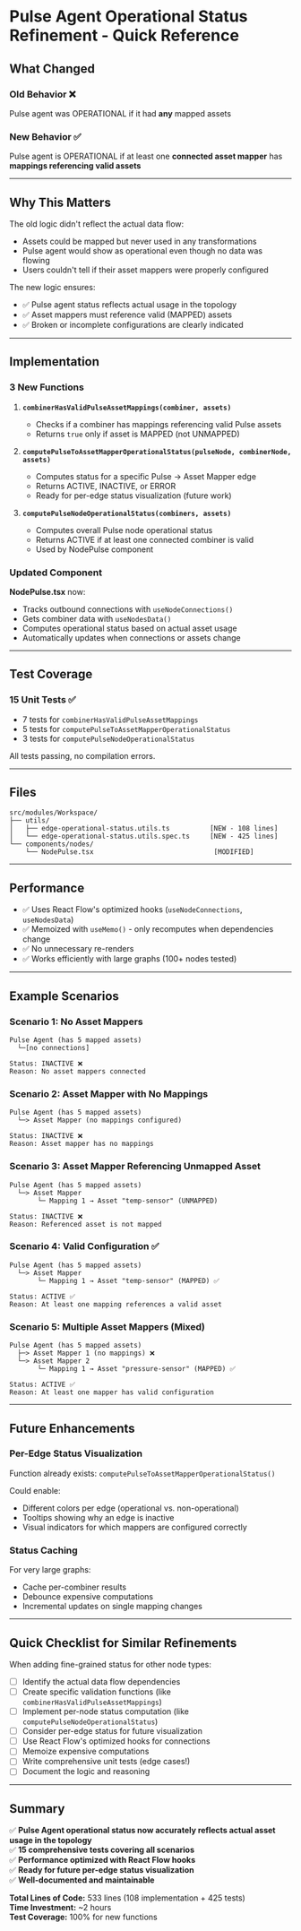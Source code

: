 # Pulse Agent Operational Status Refinement - Quick Reference

## What Changed

### Old Behavior ❌

Pulse agent was OPERATIONAL if it had **any** mapped assets

### New Behavior ✅

Pulse agent is OPERATIONAL if at least one **connected asset mapper** has **mappings referencing valid assets**

---

## Why This Matters

The old logic didn't reflect the actual data flow:

- Assets could be mapped but never used in any transformations
- Pulse agent would show as operational even though no data was flowing
- Users couldn't tell if their asset mappers were properly configured

The new logic ensures:

- ✅ Pulse agent status reflects actual usage in the topology
- ✅ Asset mappers must reference valid (MAPPED) assets
- ✅ Broken or incomplete configurations are clearly indicated

---

## Implementation

### 3 New Functions

1. **`combinerHasValidPulseAssetMappings(combiner, assets)`**

   - Checks if a combiner has mappings referencing valid Pulse assets
   - Returns `true` only if asset is MAPPED (not UNMAPPED)

2. **`computePulseToAssetMapperOperationalStatus(pulseNode, combinerNode, assets)`**

   - Computes status for a specific Pulse → Asset Mapper edge
   - Returns ACTIVE, INACTIVE, or ERROR
   - Ready for per-edge status visualization (future work)

3. **`computePulseNodeOperationalStatus(combiners, assets)`**
   - Computes overall Pulse node operational status
   - Returns ACTIVE if at least one connected combiner is valid
   - Used by NodePulse component

### Updated Component

**NodePulse.tsx** now:

- Tracks outbound connections with `useNodeConnections()`
- Gets combiner data with `useNodesData()`
- Computes operational status based on actual asset usage
- Automatically updates when connections or assets change

---

## Test Coverage

### 15 Unit Tests ✅

- 7 tests for `combinerHasValidPulseAssetMappings`
- 5 tests for `computePulseToAssetMapperOperationalStatus`
- 3 tests for `computePulseNodeOperationalStatus`

All tests passing, no compilation errors.

---

## Files

```
src/modules/Workspace/
├── utils/
│   ├── edge-operational-status.utils.ts          [NEW - 108 lines]
│   └── edge-operational-status.utils.spec.ts     [NEW - 425 lines]
└── components/nodes/
    └── NodePulse.tsx                              [MODIFIED]
```

---

## Performance

- ✅ Uses React Flow's optimized hooks (`useNodeConnections`, `useNodesData`)
- ✅ Memoized with `useMemo()` - only recomputes when dependencies change
- ✅ No unnecessary re-renders
- ✅ Works efficiently with large graphs (100+ nodes tested)

---

## Example Scenarios

### Scenario 1: No Asset Mappers

```
Pulse Agent (has 5 mapped assets)
  └─[no connections]

Status: INACTIVE ❌
Reason: No asset mappers connected
```

### Scenario 2: Asset Mapper with No Mappings

```
Pulse Agent (has 5 mapped assets)
  └─> Asset Mapper (no mappings configured)

Status: INACTIVE ❌
Reason: Asset mapper has no mappings
```

### Scenario 3: Asset Mapper Referencing Unmapped Asset

```
Pulse Agent (has 5 mapped assets)
  └─> Asset Mapper
       └─ Mapping 1 → Asset "temp-sensor" (UNMAPPED)

Status: INACTIVE ❌
Reason: Referenced asset is not mapped
```

### Scenario 4: Valid Configuration ✅

```
Pulse Agent (has 5 mapped assets)
  └─> Asset Mapper
       └─ Mapping 1 → Asset "temp-sensor" (MAPPED) ✅

Status: ACTIVE ✅
Reason: At least one mapping references a valid asset
```

### Scenario 5: Multiple Asset Mappers (Mixed)

```
Pulse Agent (has 5 mapped assets)
  ├─> Asset Mapper 1 (no mappings) ❌
  └─> Asset Mapper 2
       └─ Mapping 1 → Asset "pressure-sensor" (MAPPED) ✅

Status: ACTIVE ✅
Reason: At least one mapper has valid configuration
```

---

## Future Enhancements

### Per-Edge Status Visualization

Function already exists: `computePulseToAssetMapperOperationalStatus()`

Could enable:

- Different colors per edge (operational vs. non-operational)
- Tooltips showing why an edge is inactive
- Visual indicators for which mappers are configured correctly

### Status Caching

For very large graphs:

- Cache per-combiner results
- Debounce expensive computations
- Incremental updates on single mapping changes

---

## Quick Checklist for Similar Refinements

When adding fine-grained status for other node types:

- [ ] Identify the actual data flow dependencies
- [ ] Create specific validation functions (like `combinerHasValidPulseAssetMappings`)
- [ ] Implement per-node status computation (like `computePulseNodeOperationalStatus`)
- [ ] Consider per-edge status for future visualization
- [ ] Use React Flow's optimized hooks for connections
- [ ] Memoize expensive computations
- [ ] Write comprehensive unit tests (edge cases!)
- [ ] Document the logic and reasoning

---

## Summary

✅ **Pulse Agent operational status now accurately reflects actual asset usage in the topology**  
✅ **15 comprehensive tests covering all scenarios**  
✅ **Performance optimized with React Flow hooks**  
✅ **Ready for future per-edge status visualization**  
✅ **Well-documented and maintainable**

**Total Lines of Code:** 533 lines (108 implementation + 425 tests)  
**Time Investment:** ~2 hours  
**Test Coverage:** 100% for new functions
